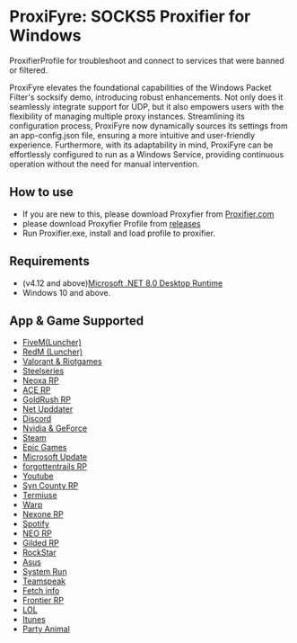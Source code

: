 # ProxiFyre: SOCKS5 Proxifier for Windows
ProxifierProfile for troubleshoot and connect to services that were banned or filtered.

ProxiFyre elevates the foundational capabilities of the Windows Packet Filter's socksify demo, introducing robust enhancements. Not only does it seamlessly integrate support for UDP, but it also empowers users with the flexibility of managing multiple proxy instances. Streamlining its configuration process, ProxiFyre now dynamically sources its settings from an app-config.json file, ensuring a more intuitive and user-friendly experience. Furthermore, with its adaptability in mind, ProxiFyre can be effortlessly configured to run as a Windows Service, providing continuous operation without the need for manual intervention.


<!-- [![GitHub commit activity](https://img.shields.io/github/commit-activity/m/2dust/v2rayN)](https://github.com/2dust/v2rayN/commits/master)
[![CodeFactor](https://www.codefactor.io/repository/github/2dust/v2rayn/badge)](https://www.codefactor.io/repository/github/2dust/v2rayn)
[![GitHub Releases](https://img.shields.io/github/downloads/2dust/v2rayN/latest/total?logo=github)](https://github.com/2dust/v2rayN/releases)
[![Chat on Telegram](https://img.shields.io/badge/Chat%20on-Telegram-brightgreen.svg)](https://t.me/v2rayn) -->


## How to use
- If you are new to this, please download Proxyfier from [Proxifier.com](https://www.proxifier.com/download/)
- please download Proxyfier Profile from [releases](https://github.com/Alighandchi/Proxifier/releases)
- Run Proxifier.exe, install and load profile to proxifier.

## Requirements  
- (v4.12 and above)[Microsoft .NET 8.0 Desktop Runtime ](https://dotnet.microsoft.com/en-us/download/dotnet/8.0)
- Windows 10 and above.


## App & Game Supported
- [FiveM(Luncher)](https://fivem.net/)
- [RedM (Luncher)](https://redm.net/)
- [Valorant & Riotgames](https://playvalorant.com/)
- [Steelseries](https://steelseries.com/)
- [Neoxa RP](https://neoxa.net/)
- [ACE RP](https://acecommunity.ir/)
- [GoldRush RP](https://goldrushroleplay.com/)
- [Net Upddater](https://microsoft.com/)
- [Discord](Discord.com)
- [Nvidia & GeForce](https://www.nvidia.com/)
- [Steam](https://steamcommunity.com/)
- [Epic Games](https://store.epicgames.com/)
- [Microsoft Update](https://support.microsoft.com/)
- [forgottentrails RP](cfx.re/join/apkkkz)
- [Youtube](https://www.youtube.com/)
- [Syn County RP](cfx.re/join/5z4x77)
- [Termiuse](https://termius.com/)
- [Warp](https://cloudflarewarp.com/)
- [Nexone RP]()
- [Spotify](https://open.spotify.com/)
- [NEO RP](https://discord.gg/cmrudS7xMh)
- [Gilded RP](cfx.re/join/j33b84)
- [RockStar](https://www.rockstargames.com/)
- [Asus](https://www.asus.com/)
- [System Run]()
- [Teamspeak](https://www.teamspeak.com/en/)
- [Fetch info]()
- [Frontier RP](cfx.re/join/zg38zd)
- [LOL](https://www.leagueoflegends.com/)
- [Itunes](https://www.apple.com/itunes/)
- [Party Animal](https://partyanimalsgame.com/)
